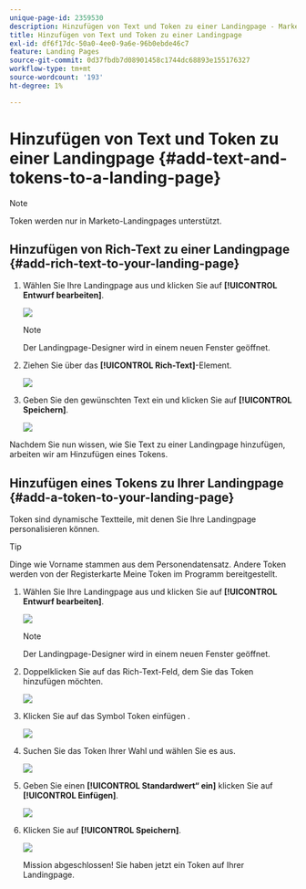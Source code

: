 ```yaml
---
unique-page-id: 2359530
description: Hinzufügen von Text und Token zu einer Landingpage - Marketo-Dokumente - Produktdokumentation
title: Hinzufügen von Text und Token zu einer Landingpage
exl-id: df6f17dc-50a0-4ee0-9a6e-96b0ebde46c7
feature: Landing Pages
source-git-commit: 0d37fbdb7d08901458c1744dc68893e155176327
workflow-type: tm+mt
source-wordcount: '193'
ht-degree: 1%

---
```


# Hinzufügen von Text und Token zu einer Landingpage {#add-text-and-tokens-to-a-landing-page}

>[!NOTE]
>
>Token werden nur in Marketo-Landingpages unterstützt.

## Hinzufügen von Rich-Text zu einer Landingpage {#add-rich-text-to-your-landing-page}

1. Wählen Sie Ihre Landingpage aus und klicken Sie auf **[!UICONTROL Entwurf bearbeiten]**.

   ![](assets/image2014-9-16-14-3a30-3a29.png)

   >[!NOTE]
   >
   >Der Landingpage-Designer wird in einem neuen Fenster geöffnet.

1. Ziehen Sie über das **[!UICONTROL Rich-Text]**-Element.

   ![](assets/image2015-5-21-12-3a28-3a49.png)

1. Geben Sie den gewünschten Text ein und klicken Sie auf **[!UICONTROL Speichern]**.

   ![](assets/image2015-7-8-17-3a0-3a49.png)

Nachdem Sie nun wissen, wie Sie Text zu einer Landingpage hinzufügen, arbeiten wir am Hinzufügen eines Tokens.

## Hinzufügen eines Tokens zu Ihrer Landingpage {#add-a-token-to-your-landing-page}

Token sind dynamische Textteile, mit denen Sie Ihre Landingpage personalisieren können.

>[!TIP]
>
>Dinge wie Vorname stammen aus dem Personendatensatz. Andere Token werden von der Registerkarte Meine Token im Programm bereitgestellt.

1. Wählen Sie Ihre Landingpage aus und klicken Sie auf **[!UICONTROL Entwurf bearbeiten]**.

   ![](assets/image2014-9-16-14-3a30-3a54.png)

   >[!NOTE]
   >
   >Der Landingpage-Designer wird in einem neuen Fenster geöffnet.

1. Doppelklicken Sie auf das Rich-Text-Feld, dem Sie das Token hinzufügen möchten.

   ![](assets/image2015-5-21-12-3a30-3a5.png)

1. Klicken Sie auf das Symbol Token einfügen .

   ![](assets/image2015-7-8-17-3a21-3a53.png)

1. Suchen Sie das Token Ihrer Wahl und wählen Sie es aus.

   ![](assets/image2014-9-16-14-3a31-3a20.png)

1. Geben Sie einen **[!UICONTROL Standardwert“ ein]** klicken Sie auf **[!UICONTROL Einfügen]**.

   ![](assets/image2014-9-16-14-3a31-3a29.png)

1. Klicken Sie auf **[!UICONTROL Speichern]**.

   ![](assets/image2015-7-8-17-3a25-3a22.png)

   Mission abgeschlossen! Sie haben jetzt ein Token auf Ihrer Landingpage.
